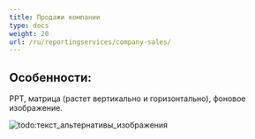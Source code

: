 ```yaml
---
title: Продажи компании
type: docs
weight: 20
url: /ru/reportingservices/company-sales/
---
```


## **Особенности:**
PPT, матрица (растет вертикально и горизонтально), фоновое изображение.

![todo:текст_альтернативы_изображения](company-sales_1.png)